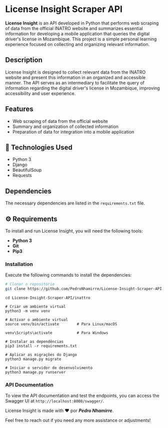 # License Insight Scraper API

**License Insight** is an API developed in Python that performs web scraping of data from the official INATRO website and summarizes essential information for developing a mobile application that queries the digital driver's license in Mozambique. This project is a simple personal learning experience focused on collecting and organizing relevant information.

## Description

License Insight is designed to collect relevant data from the INATRO website and present this information in an organized and accessible manner. The API serves as an intermediary to facilitate the query of information regarding the digital driver's license in Mozambique, improving accessibility and user experience.

## Features

- Web scraping of data from the official website
- Summary and organization of collected information
- Preparation of data for integration into a mobile application

## 🚀 Technologies Used

- Python 3
- Django
- BeautifulSoup
- Requests

## Dependencies

The necessary dependencies are listed in the `requirements.txt` file.

## ⚙️ Requirements

To install and run License Insight, you will need the following tools:

- **Python 3**
- **Git**
- **Pip3**

### Installation

Execute the following commands to install the dependencies:

```bash
# Clonar o repositório
git clone https://github.com/PedroNhamirre/License-Insight-Scraper-API.git
```
```
cd License-Insight-Scraper-API/inattro
```
```
# Criar um ambiente virtual
python3 -m venv venv
```
```
# Activar o ambiente virtual
source venv/bin/activate        # Para Linux/macOS
```
```
venv\Scripts\activate           # Para Windows
```
```
# Instalar as dependências
pip3 install -r requirements.txt
```
```
# Aplicar as migrações do Django
python3 manage.py migrate
```
```
# Iniciar o servidor de desenvolvimento
python3 manage.py runserver
```

### API Documentation

To view the API documentation and test the endpoints, you can access the Swagger UI at `http://localhost:8000/swagger/`.

License Insight is made with ❤️ por ***Pedro Nhamirre***.

Feel free to reach out if you need any more assistance or adjustments!
